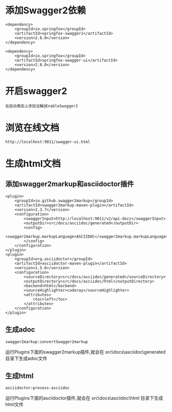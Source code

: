 # 添加Swagger2依赖
```
<dependency>
	<groupId>io.springfox</groupId>
	<artifactId>springfox-swagger2</artifactId>
	<version>2.8.0</version>
</dependency>

<dependency>
	<groupId>io.springfox</groupId>
	<artifactId>springfox-swagger-ui</artifactId>
	<version>2.8.0</version>
</dependency>
```

# 开启swagger2
```
在启动类加上添加注解@EnableSwagger2
```

# 浏览在线文档
```
http://localhost:9011/swagger-ui.html
```

# 生成html文档
## 添加swagger2markup和asciidoctor插件
```
<plugin>
	<groupId>io.github.swagger2markup</groupId>
	<artifactId>swagger2markup-maven-plugin</artifactId>
	<version>1.3.7</version>
	<configuration>
		<swaggerInput>http://localhost:9011/v2/api-docs</swaggerInput>
		<outputDir>src/docs/asciidoc/generated</outputDir>
		<config>
			<swagger2markup.markupLanguage>ASCIIDOC</swagger2markup.markupLanguage>
		</config>
	</configuration>
</plugin>
<plugin>
	<groupId>org.asciidoctor</groupId>
	<artifactId>asciidoctor-maven-plugin</artifactId>
	<version>1.5.6</version>
	<configuration>
		<sourceDirectory>src/docs/asciidoc/generated</sourceDirectory>
		<outputDirectory>src/docs/asciidoc/html</outputDirectory>
		<backend>html</backend>
		<sourceHighlighter>coderay</sourceHighlighter>
		<attributes>
			<toc>left</toc>
		</attributes>
	</configuration>
</plugin>
```

## 生成adoc
```
swagger2markup:convertSwagger2markup
```
运行Plugins下面的swagger2markup插件,就会在 src\docs\asciidoc\generated 目录下生成adoc文件

## 生成html
```
asciidoctor:process-asciidoc
```
运行Plugins下面的asciidoctor插件,就会在 src\docs\asciidoc\html 目录下生成html文件
